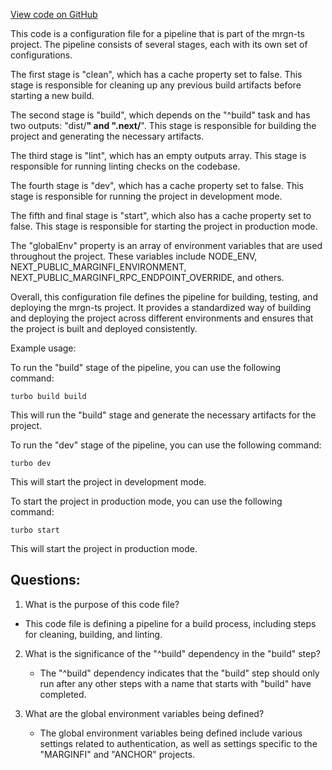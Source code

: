 [View code on GitHub](https://github.com/mrgnlabs/mrgn-ts/turbo.json)

This code is a configuration file for a pipeline that is part of the mrgn-ts project. The pipeline consists of several stages, each with its own set of configurations. 

The first stage is "clean", which has a cache property set to false. This stage is responsible for cleaning up any previous build artifacts before starting a new build. 

The second stage is "build", which depends on the "^build" task and has two outputs: "dist/**" and ".next/**". This stage is responsible for building the project and generating the necessary artifacts. 

The third stage is "lint", which has an empty outputs array. This stage is responsible for running linting checks on the codebase. 

The fourth stage is "dev", which has a cache property set to false. This stage is responsible for running the project in development mode. 

The fifth and final stage is "start", which also has a cache property set to false. This stage is responsible for starting the project in production mode. 

The "globalEnv" property is an array of environment variables that are used throughout the project. These variables include NODE_ENV, NEXT_PUBLIC_MARGINFI_ENVIRONMENT, NEXT_PUBLIC_MARGINFI_RPC_ENDPOINT_OVERRIDE, and others. 

Overall, this configuration file defines the pipeline for building, testing, and deploying the mrgn-ts project. It provides a standardized way of building and deploying the project across different environments and ensures that the project is built and deployed consistently. 

Example usage:

To run the "build" stage of the pipeline, you can use the following command:

```
turbo build build
```

This will run the "build" stage and generate the necessary artifacts for the project. 

To run the "dev" stage of the pipeline, you can use the following command:

```
turbo dev
```

This will start the project in development mode. 

To start the project in production mode, you can use the following command:

```
turbo start
```

This will start the project in production mode.
## Questions: 
 1. What is the purpose of this code file?
   - This code file is defining a pipeline for a build process, including steps for cleaning, building, and linting.

2. What is the significance of the "^build" dependency in the "build" step?
   - The "^build" dependency indicates that the "build" step should only run after any other steps with a name that starts with "build" have completed.

3. What are the global environment variables being defined?
   - The global environment variables being defined include various settings related to authentication, as well as settings specific to the "MARGINFI" and "ANCHOR" projects.